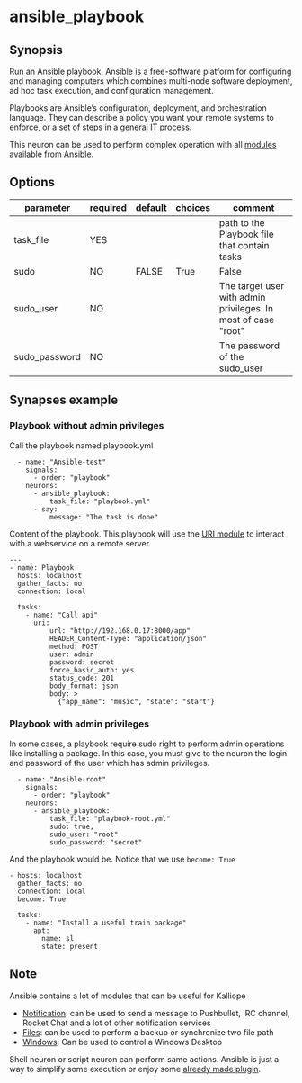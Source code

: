 # ansible_playbook

## Synopsis

Run an Ansible playbook. Ansible is a free-software platform for configuring and managing computers which combines multi-node software deployment, ad hoc task execution, and configuration management.

Playbooks are Ansible’s configuration, deployment, and orchestration language. They can describe a policy you want your remote systems to enforce, or a set of steps in a general IT process.

This neuron can be used to perform complex operation with all [modules available from Ansible](http://docs.ansible.com/ansible/modules.html).


## Options

| parameter     | required | default | choices      | comment                                                                                                                          |
|---------------|----------|---------|--------------|----------------------------------------------------------------------------------------------------------------------------------|
| task_file     | YES      |         |              | path to the Playbook file that contain tasks                                                                                     |
| sudo          | NO       | FALSE   | True | False | If the playbook will require root privileges (become=true) , this must be set to True and sudo_user and password set accordingly |
| sudo_user     | NO       |         |              | The target user with admin privileges. In most of case "root"                                                                    |
| sudo_password | NO       |         |              | The password of the sudo_user                                                                                                    |



## Synapses example

### Playbook without admin privileges

Call the playbook named playbook.yml
```
  - name: "Ansible-test"
    signals:
      - order: "playbook"
    neurons:
      - ansible_playbook: 
          task_file: "playbook.yml"
      - say:
          message: "The task is done"
```

Content of the playbook. This playbook will use the [URI module](http://docs.ansible.com/ansible/uri_module.html) to interact with a webservice on a remote server.
```
---
- name: Playbook
  hosts: localhost
  gather_facts: no
  connection: local

  tasks:   
    - name: "Call api"
      uri:
          url: "http://192.168.0.17:8000/app"
          HEADER_Content-Type: "application/json"
          method: POST
          user: admin
          password: secret
          force_basic_auth: yes
          status_code: 201
          body_format: json
          body: >
            {"app_name": "music", "state": "start"}
```

### Playbook with admin privileges

In some cases, a playbook require sudo right to perform admin operations like installing a package.
In this case, you must give to the neuron the login and password of the user which has admin privileges.
```
  - name: "Ansible-root"
    signals:
      - order: "playbook"
    neurons:
      - ansible_playbook:
          task_file: "playbook-root.yml"
          sudo: true,
          sudo_user: "root"
          sudo_password: "secret"
```

And the playbook would be. Notice that we use `become: True`
```
- hosts: localhost
  gather_facts: no
  connection: local
  become: True

  tasks:
    - name: "Install a useful train package"
      apt:
        name: sl
        state: present
```

## Note

Ansible contains a lot of modules that can be useful for Kalliope

- [Notification](http://docs.ansible.com/ansible/list_of_notification_modules.html): can be used to send a message to Pushbullet, IRC channel, Rocket Chat and a lot of other notification services
- [Files](http://docs.ansible.com/ansible/list_of_files_modules.html): can be used to perform a backup or synchronize two file path
- [Windows](http://docs.ansible.com/ansible/list_of_windows_modules.html): Can be used to control a Windows Desktop

Shell neuron or script neuron can perform same actions. Ansible is just a way to simplify some execution or enjoy some [already made plugin](http://docs.ansible.com/ansible/modules_by_category.html). 
